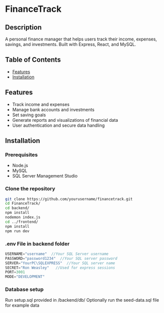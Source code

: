 # FinanceTrack

## Description
A personal finance manager that helps users track their income, expenses, savings, and investments. Built with Express, React, and MySQL.

## Table of Contents
- [Features](#features)
- [Installation](#installation)

## Features
- Track income and expenses
- Manage bank accounts and investments
- Set saving goals
- Generate reports and visualizations of financial data
- User authentication and secure data handling

## Installation
### Prerequisites
- Node.js
- MySQL
- SQL Server Management Studio

### Clone the repository
```bash
git clone https://github.com/yourusername/financetrack.git
cd FinanceTrack/
cd backend/
npm install
nodemon index.js
cd ../frontend/
npm install
npm run dev
```

### .env File in backend folder
```javascript
USERNAME="username"  //Your SQL Server username
PASSWORD="password1234"  //Your SQL server password
SERVER="YourPC\SQLEXPRESS"  //Your SQL server name
SECRET="Ron Weasley"   //Used for express sessions
PORT=3001
MODE="DEVELOPMENT"
```

### Database setup
Run setup.sql provided in /backend/db/
Optionally run the seed-data.sql file for example data

